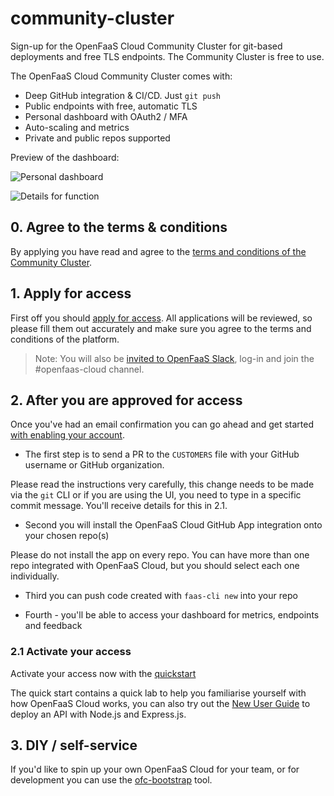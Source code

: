 # community-cluster

Sign-up for the OpenFaaS Cloud Community Cluster for git-based deployments and free TLS endpoints. The Community Cluster is free to use.

The OpenFaaS Cloud Community Cluster comes with:

* Deep GitHub integration & CI/CD. Just `git push`
* Public endpoints with free, automatic TLS
* Personal dashboard with OAuth2 / MFA
* Auto-scaling and metrics
* Private and public repos supported

Preview of the dashboard:

![Personal dashboard](https://www.openfaas.com/images/openfaas-cloud-gitlab/dashboard.png)

![Details for function](https://www.openfaas.com/images/openfaas-cloud-gitlab/details.png)

## 0. Agree to the terms & conditions

By applying you have read and agree to the [terms and conditions of the Community Cluster](https://github.com/openfaas/openfaas-cloud/blob/master/PRIVACY.md).

## 1. Apply for access

First off you should [apply for access](https://forms.gle/8e6ZXJKMcDHpV6Xu6). All applications will be reviewed, so please fill them out accurately and make sure you agree to the terms and conditions of the platform.

> Note: You will also be [invited to OpenFaaS Slack](https://docs.openfaas.com/community/), log-in and join the #openfaas-cloud channel.

## 2. After you are approved for access

Once you've had an email confirmation you can go ahead and get started [with enabling your account](/docs/).

* The first step is to send a PR to the `CUSTOMERS` file with your GitHub username or GitHub organization.

Please read the instructions very carefully, this change needs to be made via the `git` CLI or if you are using the UI, you need to type in a specific commit message. You'll receive details for this in 2.1.

* Second you will install the OpenFaaS Cloud GitHub App integration onto your chosen repo(s)

Please do not install the app on every repo. You can have more than one repo integrated with OpenFaaS Cloud, but you should select each one individually.

* Third you can push code created with `faas-cli new` into your repo

* Fourth - you'll be able to access your dashboard for metrics, endpoints and feedback

### 2.1 Activate your access

Activate your access now with the [quickstart](./docs/)

The quick start contains a quick lab to help you familiarise yourself with how OpenFaaS Cloud works, you can also try out the [New User Guide](https://docs.openfaas.com/openfaas-cloud/user-guide/) to deploy an API with Node.js and Express.js.

## 3. DIY / self-service

If you'd like to spin up your own OpenFaaS Cloud for your team, or for development you can use the [ofc-bootstrap](https://github.com/openfaas-incubator/ofc-bootstrap) tool.
